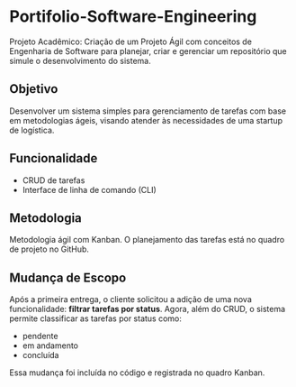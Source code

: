 # Portifolio-Software-Engineering
Projeto Acadêmico: Criação de um Projeto Ágil com conceitos de Engenharia de Software para planejar, criar e gerenciar um repositório que simule o desenvolvimento do sistema.

## Objetivo
Desenvolver um sistema simples para gerenciamento de tarefas com base em metodologias ágeis, visando atender às necessidades de uma startup de logística.

## Funcionalidade
- CRUD de tarefas
- Interface de linha de comando (CLI)

## Metodologia
Metodologia ágil com Kanban. O planejamento das tarefas está no quadro de projeto no GitHub.

## Mudança de Escopo

Após a primeira entrega, o cliente solicitou a adição de uma nova funcionalidade: 
**filtrar tarefas por status**. Agora, além do CRUD, o sistema permite classificar as tarefas por status como:
- pendente
- em andamento
- concluída

Essa mudança foi incluída no código e registrada no quadro Kanban.
